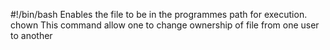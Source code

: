 #!/bin/bash Enables the file to be in the programmes path for execution.
chown This command allow one to change ownership of file from one user to another
